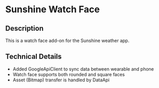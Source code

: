 # Sunshine Watch Face

Description
----
This is a watch face add-on for the Sunshine weather app.

Technical Details
----
- Added GoogleApiClient to sync data between wearable and phone
- Watch face supports both rounded and square faces
- Asset (Bitmap) transfer is handled by DataApi
